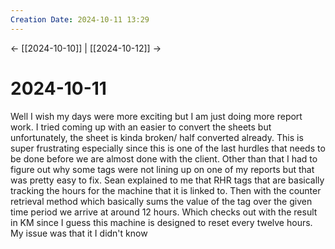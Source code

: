 ```yaml
---
Creation Date: 2024-10-11 13:29
---
```


<- [[2024-10-10]] | [[2024-10-12]]  ->

# 2024-10-11
Well I wish my days were more exciting but I am just doing more report work. I tried coming up with an easier to convert the sheets but unfortunately, the sheet is kinda broken/ half converted already. This is super frustrating especially since this is one of the last hurdles that needs to be done before we are almost done with the client. Other than that I had to figure out why some tags were not lining up on one of my reports but that was pretty easy to fix. Sean explained to me that RHR tags that are basically tracking the hours for the machine that it is linked to. Then with the counter retrieval method which basically sums the value of the tag over the given time period we arrive at around 12 hours. Which checks out with the result in KM since I guess this machine is designed to reset every twelve hours. My issue was that it I didn't know 